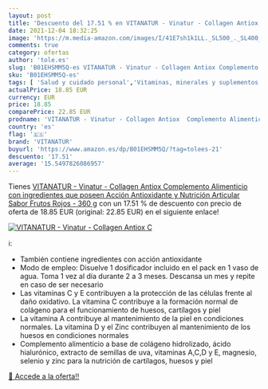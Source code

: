 ```yaml
---
layout: post
title: 'Descuento del 17.51 % en VITANATUR - Vinatur - Collagen Antiox  C'
date: 2021-12-04 18:32:25
image: 'https://m.media-amazon.com/images/I/41E7sh1k1LL._SL500_._SL400_.jpg'
comments: true
category: ofertas
author: 'tole.es'
slug: 'B01EHSMM5Q-es VITANATUR - Vinatur - Collagen Antiox Complemento...'
sku: 'B01EHSMM5Q-es'
tags: [ 'Salud y cuidado personal','Vitaminas, minerales y suplementos en medicamentos, remedios y suplementos dietéticos','alimenticio','complemento','vitanatur', ]
actualPrice: 18.85 EUR
currency: EUR
price: 18.85
comparePrice: 22.85 EUR
prodname: 'VITANATUR - Vinatur - Collagen Antiox  Complemento Alimenticio con ingredientes que poseen Acción Antioxidante y Nutrición Articular  Sabor Frutos Rojos - 360 g'
country: 'es'
flag: '🇪🇸'
brand: 'VITANATUR'
buyurl: 'https://www.amazon.es/dp/B01EHSMM5Q/?tag=tolees-21'
descuento: '17.51'
average: '15.5497826086957'
---
```


Tienes [VITANATUR - Vinatur - Collagen Antiox  Complemento Alimenticio con ingredientes que poseen Acción Antioxidante y Nutrición Articular  Sabor Frutos Rojos - 360 g](https://www.amazon.es/dp/B01EHSMM5Q/?tag=tolees-21) con un 17.51 % de descuento con precio de oferta de 18.85 EUR (original: 22.85 EUR) en el siguiente enlace!

[![VITANATUR - Vinatur - Collagen Antiox  C](https://m.media-amazon.com/images/I/41E7sh1k1LL._SL500_._SL400_.jpg)](https://www.amazon.es/dp/B01EHSMM5Q/?tag=tolees-21)

ℹ️:

- También contiene ingredientes con acción antioxidante
- Modo de empleo: Disuelve 1 dosificador incluido en el pack en 1 vaso de agua. Toma 1 vez al día durante 2 a 3 meses. Descansa un mes y repite en caso de ser necesario
- Las vitaminas C y E contribuyen a la protección de las células frente al daño oxidativo. La vitamina C contribuye a la formación normal de colágeno para el funcionamiento de huesos, cartílagos y piel
- La vitamina A contribuye al mantenimiento de la piel en condiciones normales. La vitamina D y el Zinc contribuyen al mantenimiento de los huesos en condiciones normales
- Complemento alimenticio a base de colágeno hidrolizado, ácido hialurónico, extracto de semillas de uva, vitaminas A,C,D y E, magnesio, selenio y zinc para la nutrición de cartílagos, huesos y piel

[🛒 Accede a la oferta!!](https://www.amazon.es/dp/B01EHSMM5Q/?tag=tolees-21)
